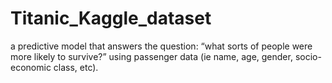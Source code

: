 # Titanic_Kaggle_dataset
a predictive model that answers the question: “what sorts of people were more likely to survive?” using passenger data (ie name, age, gender, socio-economic class, etc).
